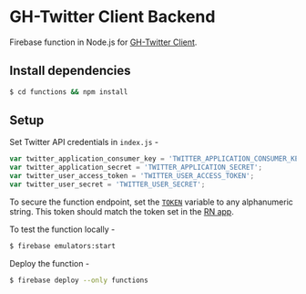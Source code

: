 # GH-Twitter Client Backend

Firebase function in Node.js for [GH-Twitter Client](https://github.com/FirePing32/GH-twitter-client).

## Install dependencies

```bash
$ cd functions && npm install
```

## Setup

Set Twitter API credentials in `index.js` -
```javascript
var twitter_application_consumer_key = 'TWITTER_APPLICATION_CONSUMER_KEY';
var twitter_application_secret = 'TWITTER_APPLICATION_SECRET';
var twitter_user_access_token = 'TWITTER_USER_ACCESS_TOKEN';
var twitter_user_secret = 'TWITTER_USER_SECRET';
```

To secure the function endpoint, set the [`TOKEN`](https://github.com/FirePing32/GH-twitter-client-backend/blob/f7051467405ebd86040eb071210c9e75743e99dd/functions/index.js#L32) variable to any alphanumeric string. This token should match the token set in the [RN app](https://github.com/FirePing32/GH-twitter-client/blob/e19de98becde022985b2d6dd0a0dbb3c8ff82189/App.js#L27).

To test the function locally -

```bash
$ firebase emulators:start
```

Deploy the function -

```bash
$ firebase deploy --only functions
```
